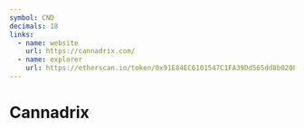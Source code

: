 ```yaml
---
symbol: CND
decimals: 18
links:
  - name: website
    url: https://cannadrix.com/
  - name: explorer
    url: https://etherscan.io/token/0x91E84EC6101547C1FA39Dd565dd8b020E3c20CF2
---
```


# Cannadrix
